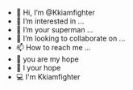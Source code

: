 - 👋 Hi, I’m @Kkiamfighter
- 👀 I’m interested in ...
- 🌱 I’m your superman ...
- 💞️ I’m looking to collaborate on ...
- 📫 How to reach me ...
- 🙏 you are my hope
- 🤘 I your hope
- 💻 I'm Kkiamfighter
<!---
Kkiamfighter/Kkiamfighter is a ✨ special ✨ repository because its `README.md` (this file) appears on your GitHub profile.
You can click the Preview link to take a look at your changes.
--->


